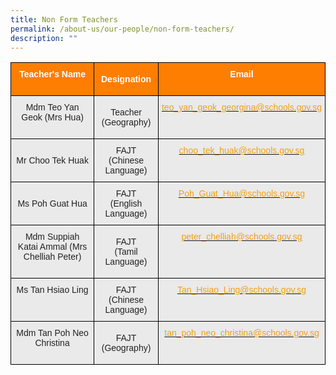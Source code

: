 ```yaml
---
title: Non Form Teachers
permalink: /about-us/our-people/non-form-teachers/
description: ""
---
```

<style type="text/css">
.tg  {border-collapse:collapse;border-spacing:0;}
.tg td{border-color:black;border-style:solid;border-width:1px;font-family:Arial, sans-serif;font-size:14px;
  overflow:hidden;padding:10px 5px;word-break:normal;}
.tg th{border-color:black;border-style:solid;border-width:1px;font-family:Arial, sans-serif;font-size:14px;
  font-weight:normal;overflow:hidden;padding:10px 5px;word-break:normal;}
.tg .tg-41i5{background-color:#EAEAEA;color:#F2A00F;text-align:center;vertical-align:top}
.tg .tg-pa0n{background-color:#FD7E00;color:#FFF;font-weight:bold;text-align:center;vertical-align:middle}
.tg .tg-ii8k{background-color:#EAEAEA;color:#222;text-align:center;vertical-align:top}
.tg .tg-t0cp{background-color:#FD7E00;color:#FFF;font-weight:bold;text-align:center;vertical-align:top}
.tg .tg-ku5w{background-color:#EAEAEA;color:#222;text-align:center;vertical-align:middle}
</style>
<table class="tg">
  <thead>
    <tr>
      <th class="tg-pa0n" colspan="2"><span style="color:#FFF;background-color:#FD7E00">Teacher's Name</span><br>
      <br></th>
      <th class="tg-pa0n"><span style="color:#FFF;background-color:#FD7E00">Designation</span><br></th>
      <th class="tg-t0cp"><span style="color:#FFF;background-color:#FD7E00">Email</span><br>
      <br></th>
    </tr>
  </thead>
  <tbody>
    <tr>
      <td class="tg-ii8k" colspan="2"><span style="color:#222;background-color:#EAEAEA">Mdm Teo Yan Geok (Mrs Hua)</span><br>
      <br></td>
      <td class="tg-ku5w"><span style="color:#222;background-color:#EAEAEA">Teacher</span><br>
      <span style="color:#222;background-color:#EAEAEA">(Geography)</span></td>
      <td class="tg-41i5">
        <a href="mailto:teo_yan_geok_georgina@schools.gov.sg"><span style="text-decoration:none;color:#F2A00F">teo_yan_geok_georgina@schools.gov.sg</span></a><br>
      </td>
    </tr>
    <tr>
      <td class="tg-ku5w" colspan="2"><br>
      <span style="color:#222;background-color:#EAEAEA">Mr&nbsp;Choo Tek Huak</span><br>
      <br></td>
      <td class="tg-ku5w"><span style="color:#222;background-color:#EAEAEA">FAJT</span><br>
      <span style="color:#222;background-color:#EAEAEA">(Chinese Language)</span></td>
      <td class="tg-41i5">
        <a href="mailto:choo_tek_huak@schools.gov.sg"><span style="text-decoration:none;color:#F2A00F">choo_tek_huak@schools.gov.sg</span></a>
      </td>
    </tr>
    <tr>
      <td class="tg-ku5w" colspan="2"><br>
      <span style="color:#222;background-color:#EAEAEA">Ms Poh Guat Hua</span><br>
      <br></td>
      <td class="tg-ku5w"><span style="color:#222;background-color:#EAEAEA">FAJT</span><br>
      <span style="color:#222;background-color:#EAEAEA">(English Language)</span><br></td>
      <td class="tg-41i5">
        <a href="mailto:Poh_Guat_Hua@schools.gov.sg"><span style="text-decoration:none;color:#F2A00F">Poh_Guat_Hua@schools.gov.sg</span></a>
      </td>
    </tr>
    <tr>
      <td class="tg-ii8k" colspan="2"><span style="color:#222;background-color:#EAEAEA">Mdm Suppiah Katai Ammal (Mrs Chelliah Peter)</span><br>
      <br></td>
      <td class="tg-ku5w"><span style="color:#222;background-color:#EAEAEA">FAJT</span><br>
      <span style="color:#222;background-color:#EAEAEA">(Tamil Language)</span><br></td>
      <td class="tg-41i5">
        <a href="mailto:peter_chelliah@schools.gov.sg"><span style="text-decoration:none;color:#F2A00F">peter_chelliah@schools.gov.sg</span></a><br>
      </td>
    </tr>
    <tr>
      <td class="tg-ii8k" colspan="2"><span style="color:#222;background-color:#EAEAEA">Ms Tan Hsiao Ling</span><br>
      <br></td>
      <td class="tg-ku5w"><span style="color:#222;background-color:#EAEAEA">FAJT</span><br>
      <span style="color:#222;background-color:#EAEAEA">(Chinese Language)</span></td>
      <td class="tg-41i5">
        <a href="mailto:Tan_Hsiao_Ling@schools.gov.sg"><span style="text-decoration:none;color:#F2A00F">Tan_Hsiao_Ling@schools.gov.sg</span></a><br>
      </td>
    </tr>
    <tr>
      <td class="tg-ii8k" colspan="2"><span style="color:#222;background-color:#EAEAEA">Mdm Tan Poh Neo Christina</span><br>
      <br></td>
      <td class="tg-ku5w"><span style="color:#222;background-color:#EAEAEA">FAJT</span><br>
      <span style="color:#222;background-color:#EAEAEA">(Geography)</span></td>
      <td class="tg-41i5">
        <a href="mailto:tan_poh_neo_christina@schools.gov.sg"><span style="text-decoration:none;color:#F2A00F">tan_poh_neo_christina@schools.gov.sg</span></a>
      </td>
    </tr>
  </tbody>
</table>